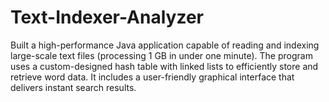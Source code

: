 # Text-Indexer-Analyzer
 Built a high-performance Java application capable of reading and indexing large-scale text files (processing 1 GB in under one minute). The  program uses a custom-designed hash table with linked lists to efficiently store and retrieve word data. It includes a user-friendly graphical  interface that delivers instant search results.
